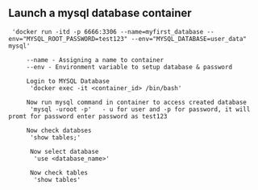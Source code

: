 ## Launch a mysql database container
     'docker run -itd -p 6666:3306 --name=myfirst_database --env="MYSQL_ROOT_PASSWORD=test123" --env="MYSQL_DATABASE=user_data" mysql'
   
         --name - Assigning a name to container
         --env - Environment variable to setup database & password
         
         Login to MYSQL Database
          'docker exec -it <container_id> /bin/bash'
         
         Now run mysql command in container to access created database
          'mysql -uroot -p'   - u for user and -p for password, it will promt for password enter password as test123
          
         Now check databses
          'show tables;'
          
          Now select database
           'use <database_name>'
           
          Now check tables
           'show tables'
         
         
## 
